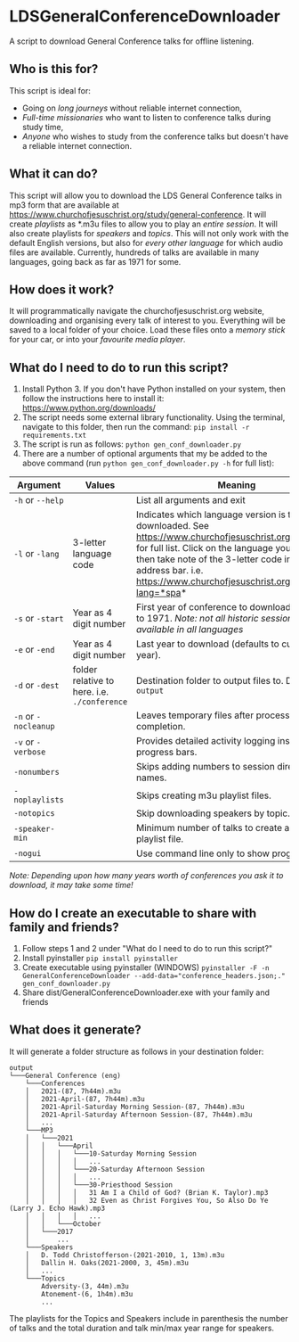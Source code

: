 # LDSGeneralConferenceDownloader
A script to download General Conference talks for offline listening.

## Who is this for?
This script is ideal for:
 - Going on *long journeys* without reliable internet connection,
 - *Full-time missionaries* who want to listen to conference talks during study time,
 - *Anyone* who wishes to study from the conference talks but doesn't have a reliable internet connection.
  
## What it can do?
This script will allow you to download the LDS General Conference talks in mp3 form that are available at https://www.churchofjesuschrist.org/study/general-conference.
It will create *playlists* as *.m3u files to allow you to play an *entire session*. 
It will also create playlists for *speakers* and *topics*.
This will not only work with the default English versions, but also for *every other language* for which audio files are available.
Currently, hundreds of talks are available in many languages, going back as far as 1971 for some.

## How does it work?
It will programmatically navigate the churchofjesuschrist.org website, downloading and organising every talk of interest to you.
Everything will be saved to a local folder of your choice. 
Load these files onto a *memory stick* for your car, or into your *favourite media player*. 

## What do I need to do to run this script?
1. Install Python 3. If you don't have Python installed on your system, then follow the instructions here to install it: https://www.python.org/downloads/
2. The script needs some external library functionality. Using the terminal, navigate to this folder, then run the command:
`pip install -r requirements.txt`
3. The script is run as follows:
`python gen_conf_downloader.py`
4. There are a number of optional arguments that my be added to the above command (run `python gen_conf_downloader.py -h`
 for full list):

|Argument|Values|Meaning|
|--------|------|-------|
|`-h` or `--help`| |List all arguments and exit|
|`-l` or `-lang`| 3-letter language code|Indicates which language version is to be downloaded. See https://www.churchofjesuschrist.org/languages for full list. Click on the language you want, then take note of the 3-letter code in the address bar. i.e. https://www.churchofjesuschrist.org/?lang=*spa*|
|`-s` or `-start`|Year as 4 digit number|First year of conference to download. Defaults to 1971. _Note: not all historic sessions are available in all languages_|
|`-e` or `-end`|Year as 4 digit number|Last year to download (defaults to current year).|
|`-d` or `-dest`|folder relative to here. i.e. `./conference`|Destination folder to output files to. Defaults to `output`|
|`-n` or `-nocleanup`| |Leaves temporary files after process completion.|
|`-v` or `-verbose`| |Provides detailed activity logging instead of progress bars.|
|`-nonumbers`| |Skips adding numbers to session directory names.|
|`-noplaylists`| |Skips creating m3u playlist files.|
|`-notopics`| |Skip downloading speakers by topic.|
|`-speaker-min`| |Minimum number of talks to create a speaker playlist file.|
|`-nogui`| |Use command line only to show progress.|

 _Note: Depending upon how many years worth of conferences you ask it to download, it may take some time!_

## How do I create an executable to share with family and friends?
1. Follow steps 1 and 2 under "What do I need to do to run this script?"
2. Install pyinstaller
`pip install pyinstaller`
3. Create executable using pyinstaller (WINDOWS)
`pyinstaller -F -n GeneralConferenceDownloader --add-data="conference_headers.json;." gen_conf_downloader.py`
4. Share dist/GeneralConferenceDownloader.exe with your family and friends

## What does it generate?
It will generate a folder structure as follows in your destination folder:
```
output
└───General Conference (eng)
    └───Conferences
    │   2021-(87, 7h44m).m3u
    │   2021-April-(87, 7h44m).m3u
    │   2021-April-Saturday Morning Session-(87, 7h44m).m3u
    │   2021-April-Saturday Afternoon Session-(87, 7h44m).m3u
    │   ...
    └───MP3
    │   └───2021
    │   │   └───April
    │   │   │   └───10-Saturday Morning Session
    │   │   │   │   ...
    │   │   │   └───20-Saturday Afternoon Session
    │   │   │   │   ...
    │   │   │   └───30-Priesthood Session
    │   │   │   │   31 Am I a Child of God? (Brian K. Taylor).mp3
    │   │   │   │   32 Even as Christ Forgives You, So Also Do Ye (Larry J. Echo Hawk).mp3
    │   │   │   │   ...
    │   │   └───October
    │   └───2017
    │       ...
    └───Speakers
    │   D. Todd Christofferson-(2021-2010, 1, 13m).m3u
    │   Dallin H. Oaks(2021-2000, 3, 45m).m3u
    │   ...
    └───Topics
        Adversity-(3, 44m).m3u
        Atonement-(6, 1h4m).m3u
        ...
```        
The playlists for the Topics and Speakers include in parenthesis the number of talks and the total duration and talk min/max year range for speakers.
